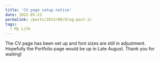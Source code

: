 ```yaml
---
title: 'CV page setup notice'
date: 2022-05-23
permalink: /posts/2013/08/blog-post-2/
tags:
  - My Life
---
```


The CV page has been set up and font sizes are still in adjustment. Hopefully the Portfolio page would be up in Late August. Thank you for waiting!
